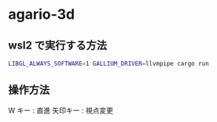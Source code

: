 # agario-3d

## wsl2 で実行する方法

```bash
LIBGL_ALWAYS_SOFTWARE=1 GALLIUM_DRIVER=llvmpipe cargo run
```

## 操作方法

W キー : 直進
矢印キー : 視点変更

